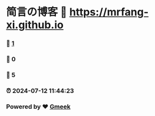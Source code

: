 # 简言の博客 :link: https://mrfang-xi.github.io 
### :page_facing_up: [1](https://mrfang-xi.github.io/tag.html) 
### :speech_balloon: 0 
### :hibiscus: 5 
### :alarm_clock: 2024-07-12 11:44:23 
### Powered by :heart: [Gmeek](https://github.com/Meekdai/Gmeek)
